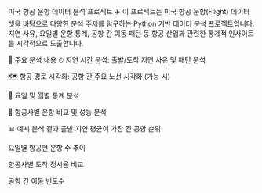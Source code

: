 미국 항공 운항 데이터 분석 프로젝트 ✈️
이 프로젝트는 미국 항공 운항(Flight) 데이터셋을 바탕으로 다양한 분석 주제를 탐구하는 Python 기반 데이터 분석 프로젝트입니다. 지연 사유, 요일별 운항 통계, 공항 간 이동 패턴 등 항공 산업과 관련한 통계적 인사이트를 시각적으로 도출합니다.

📌 주요 분석 내용
⏱ 지연 시간 분석: 출발/도착 지연 사유 및 패턴 분석

🗺 항공 경로 시각화: 공항 간 주요 노선 시각화 (가능 시)

📅 요일 및 월별 통계 분석

🛫 항공사별 운항 비교 및 성능 분석

📊 예시 분석 결과
출발 지연 평균이 가장 긴 공항 순위

요일별 항공편 운항 수 추이

항공사별 도착 정시율 비교

공항 간 이동 빈도수


